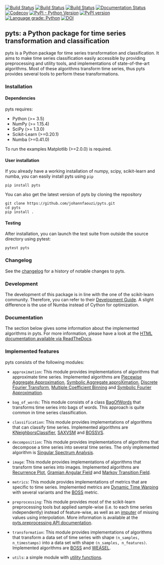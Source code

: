 [![Build Status](https://travis-ci.org/johannfaouzi/pyts.svg?branch=master)](https://travis-ci.org/johannfaouzi/pyts)
[![Build Status](https://img.shields.io/appveyor/ci/johannfaouzi/pyts/master.svg)](https://ci.appveyor.com/project/johannfaouzi/pyts)
[![Build Status](https://circleci.com/gh/johannfaouzi/pyts/tree/master.svg?style=shield)](https://circleci.com/gh/johannfaouzi/pyts)
[![Documentation Status](https://readthedocs.org/projects/pyts/badge/?version=latest)](https://pyts.readthedocs.io/en/latest/?badge=latest)
[![Codecov](https://codecov.io/gh/johannfaouzi/pyts/branch/master/graph/badge.svg)](https://codecov.io/gh/johannfaouzi/pyts)
[![PyPI - Python Version](https://img.shields.io/pypi/pyversions/pyts.svg)](https://img.shields.io/pypi/pyversions/pyts.svg)
[![PyPI version](https://badge.fury.io/py/pyts.svg)](https://badge.fury.io/py/pyts)
[![Language grade: Python](https://img.shields.io/lgtm/grade/python/g/johannfaouzi/pyts.svg?logo=lgtm&logoWidth=18)](https://lgtm.com/projects/g/johannfaouzi/pyts/context:python)
[![DOI](https://zenodo.org/badge/DOI/10.5281/zenodo.1244152.svg)](https://doi.org/10.5281/zenodo.1244152)

## pyts: a Python package for time series transformation and classification

pyts is a Python package for time series transformation and classification. It
aims to make time series classification easily accessible by providing
preprocessing and utility tools, and implementations of
state-of-the-art algorithms. Most of these algorithms transform time series,
thus pyts provides several tools to perform these transformations.


### Installation

#### Dependencies

pyts requires:

- Python (>= 3.5)
- NumPy (>= 1.15.4)
- SciPy (>= 1.3.0)
- Scikit-Learn (>=0.20.1)
- Numba (>=0.41.0)

To run the examples Matplotlib (>=2.0.0) is required.


#### User installation

If you already have a working installation of numpy, scipy, scikit-learn and
numba, you can easily install pyts using ``pip``

    pip install pyts

You can also get the latest version of pyts by cloning the repository

    git clone https://github.com/johannfaouzi/pyts.git
    cd pyts
    pip install .


#### Testing

After installation, you can launch the test suite from outside the source
directory using pytest:

    pytest pyts


### Changelog

See the [changelog](https://pyts.readthedocs.io/en/latest/changelog.html)
for a history of notable changes to pyts.

### Development

The development of this package is in line with the one of the scikit-learn
community. Therefore, you can refer to their
[Development Guide](https://scikit-learn.org/stable/developers/). A slight
difference is the use of Numba instead of Cython for optimization.

### Documentation

The section below gives some information about the implemented algorithms in pyts.
For more information, please have a look at the
[HTML documentation available via ReadTheDocs](https://pyts.readthedocs.io/en/latest/).

### Implemented features

pyts consists of the following modules:

- `approximation`: This module provides implementations of algorithms that
approximate time series. Implemented algorithms are
[Piecewise Aggregate Approximation](https://pyts.readthedocs.io/en/latest/generated/pyts.approximation.PiecewiseAggregateApproximation.html#),
[Symbolic Aggregate approXimation](https://pyts.readthedocs.io/en/latest/generated/pyts.approximation.SymbolicAggregateApproximation.html#),
[Discrete Fourier Transform](https://pyts.readthedocs.io/en/latest/generated/pyts.approximation.DiscreteFourierTransform.html#),
[Multiple Coefficient Binning](https://pyts.readthedocs.io/en/latest/generated/pyts.approximation.MultipleCoefficientBinning.html#) and
[Symbolic Fourier Approximation](https://pyts.readthedocs.io/en/latest/generated/pyts.approximation.SymbolicFourierApproximation.html#).

- `bag_of_words`: This module consists of a class
[BagOfWords](https://pyts.readthedocs.io/en/latest/generated/pyts.bag_of_words.BagOfWords.html#)
that transforms time series into bags of words. This approach is quite common
in time series classification.

- `classification`: This module provides implementations of algorithms that
can classify time series. Implemented algorithms are
[KNeighborsClassifier](https://pyts.readthedocs.io/en/latest/generated/pyts.classification.KNeighborsClassifier.html#),
[SAXVSM](https://pyts.readthedocs.io/en/latest/generated/pyts.classification.SAXVSM.html#) and
[BOSSVS](https://pyts.readthedocs.io/en/latest/generated/pyts.classification.BOSSVS.html#).

- `decomposition`: This module provides implementations of algorithms that
decompose a time series into several time series. The only implemented algorithm
is
[Singular Spectrum Analysis](https://pyts.readthedocs.io/en/latest/generated/pyts.decomposition.SingularSpectrumAnalysis.html#).

- `image`: This module provides implementations of algorithms that transform
time series into images. Implemented algorithms are
[Recurrence Plot](https://pyts.readthedocs.io/en/latest/generated/pyts.image.RecurrencePlot.html#),
[Gramian Angular Field](https://pyts.readthedocs.io/en/latest/generated/pyts.image.GramianAngularField.html#) and
[Markov Transition Field](https://pyts.readthedocs.io/en/latest/generated/pyts.image.MarkovTransitionField.html#).

- `metrics`: This module provides implementations of metrics that are specific
to time series. Implemented metrics are
[Dynamic Time Warping](https://pyts.readthedocs.io/en/latest/generated/pyts.metrics.dtw.html#)
with several variants and the
[BOSS](https://pyts.readthedocs.io/en/latest/generated/pyts.metrics.boss.html#)
metric.

- `preprocessing`: This module provides most of the scikit-learn preprocessing
tools but applied sample-wise (i.e. to each time series independently) instead
of feature-wise, as well as an
[imputer](https://pyts.readthedocs.io/en/latest/generated/pyts.preprocessing.InterpolationImputer.html#)
of missing values using interpolation. More information is available at the
[pyts.preprocessing API documentation](https://pyts.readthedocs.io/en/latest/api.html#module-pyts.preprocessing).

- `transformation`: This module provides implementations of algorithms that
transform a data set of time series with shape `(n_samples, n_timestamps)` into
a data set with shape `(n_samples, n_features)`. Implemented algorithms are
[BOSS](https://pyts.readthedocs.io/en/latest/generated/pyts.transformation.BOSS.html#) and
[WEASEL](https://pyts.readthedocs.io/en/latest/generated/pyts.transformation.WEASEL.html#).

- `utils`: a simple module with
[utility functions](https://pyts.readthedocs.io/en/latest/api.html#module-pyts.utils).
